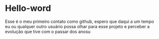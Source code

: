 # Hello-word
Esse é o meu primeiro contato como github, espero que daqui a um tempo eu ou qualquer outro usuário possa olhar para esse projeto e perceber a evolução que tive com o passar dos anosu
